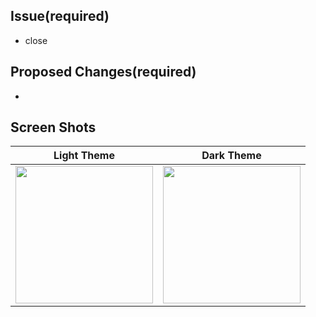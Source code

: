 ## Issue(required)

- close

## Proposed Changes(required)

-

## Screen Shots

|       Light Theme        |        Dark Theme        |
| :----------------------: | :----------------------: |
| <img src="" width="220"> | <img src="" width="220"> |
